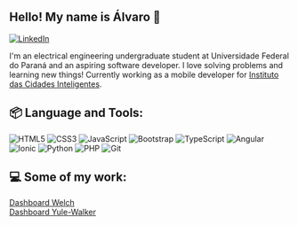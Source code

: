## Hello! My name is Álvaro 👋
[![LinkedIn](https://img.shields.io/badge/LinkedIn-0077B5?style=for-the-badge&logo=linkedin&logoColor=white)](https://www.linkedin.com/in/alvaro-jose-baranoski/)


I'm an electrical engineering undergraduate student at Universidade Federal do Paraná and an aspiring software developer. I love solving problems and learning new things! Currently working as a mobile developer for [Instituto das Cidades Inteligentes](https://www.ici.curitiba.org.br/).



## :package: Language and Tools:

![HTML5](https://img.shields.io/badge/HTML5-E34F26?style=for-the-badge&logo=HTML5&logoColor=white)
![CSS3](https://img.shields.io/badge/CSS3-1572B6?style=for-the-badge&logo=CSS3&logoColor=white)
![JavaScript](https://img.shields.io/badge/JavaScript-F7DF1E?style=for-the-badge&logo=JavaScript&logoColor=white)
![Bootstrap](https://img.shields.io/badge/Bootstrap-7952B3?style=for-the-badge&logo=Bootstrap&logoColor=white)
![TypeScript](https://img.shields.io/badge/TypeScript-3178C6?style=for-the-badge&logo=TypeScript&logoColor=white)
![Angular](https://img.shields.io/badge/Angular-DD0031?style=for-the-badge&logo=Angular&logoColor=white)
![Ionic](https://img.shields.io/badge/Ionic-3880FF?style=for-the-badge&logo=Ionic&logoColor=white)
![Python](https://img.shields.io/badge/Python-3776AB?style=for-the-badge&logo=python&logoColor=white)
![PHP](https://img.shields.io/badge/PHP-777BB4?style=for-the-badge&logo=PHP&logoColor=white)
![Git](https://img.shields.io/badge/Git-F05032?style=for-the-badge&logo=Git&logoColor=white)

## :computer: Some of my work:
[Dashboard Welch](https://sirius.eletrica.ufpr.br/welch/index.php) <br>
[Dashboard Yule-Walker](https://sirius.eletrica.ufpr.br/yulewalker/index.php)
